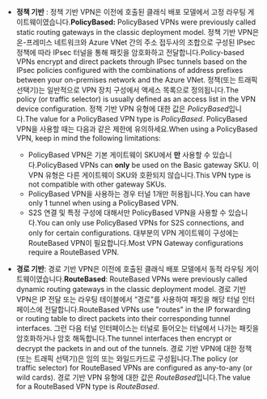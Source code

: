 * <span data-ttu-id="9e4be-101">**정책 기반** : 정책 기반 VPN은 이전에 호출된 클래식 배포 모델에서 고정 라우팅 게이트웨이였습니다.</span><span class="sxs-lookup"><span data-stu-id="9e4be-101">**PolicyBased:** PolicyBased VPNs were previously called static routing gateways in the classic deployment model.</span></span> <span data-ttu-id="9e4be-102">정책 기반 VPN은 온-프레미스 네트워크와 Azure VNet 간의 주소 접두사의 조합으로 구성된 IPsec 정책에 따라 IPsec 터널을 통해 패킷을 암호화하고 전달합니다.</span><span class="sxs-lookup"><span data-stu-id="9e4be-102">Policy-based VPNs encrypt and direct packets through IPsec tunnels based on the IPsec policies configured with the combinations of address prefixes between your on-premises network and the Azure VNet.</span></span> <span data-ttu-id="9e4be-103">정책(또는 트래픽 선택기)는 일반적으로 VPN 장치 구성에서 액세스 목록으로 정의됩니다.</span><span class="sxs-lookup"><span data-stu-id="9e4be-103">The policy (or traffic selector) is usually defined as an access list in the VPN device configuration.</span></span> <span data-ttu-id="9e4be-104">정책 기반 VPN 유형에 대한 값은 *PolicyBased*입니다.</span><span class="sxs-lookup"><span data-stu-id="9e4be-104">The value for a PolicyBased VPN type is *PolicyBased*.</span></span> <span data-ttu-id="9e4be-105">PolicyBased VPN을 사용할 때는 다음과 같은 제한에 유의하세요.</span><span class="sxs-lookup"><span data-stu-id="9e4be-105">When using a PolicyBased VPN, keep in mind the following limitations:</span></span>
  
  * <span data-ttu-id="9e4be-106">PolicyBased VPN은 기본 게이트웨이 SKU에서 **만** 사용할 수 있습니다.</span><span class="sxs-lookup"><span data-stu-id="9e4be-106">PolicyBased VPNs can **only** be used on the Basic gateway SKU.</span></span> <span data-ttu-id="9e4be-107">이 VPN 유형은 다른 게이트웨이 SKU와 호환되지 않습니다.</span><span class="sxs-lookup"><span data-stu-id="9e4be-107">This VPN type is not compatible with other gateway SKUs.</span></span>
  * <span data-ttu-id="9e4be-108">PolicyBased VPN을 사용하는 경우 터널 1개만 허용됩니다.</span><span class="sxs-lookup"><span data-stu-id="9e4be-108">You can have only 1 tunnel when using a PolicyBased VPN.</span></span>
  * <span data-ttu-id="9e4be-109">S2S 연결 및 특정 구성에 대해서만 PolicyBased VPN을 사용할 수 있습니다.</span><span class="sxs-lookup"><span data-stu-id="9e4be-109">You can only use PolicyBased VPNs for S2S connections, and only for certain configurations.</span></span> <span data-ttu-id="9e4be-110">대부분의 VPN 게이트웨이 구성에는 RouteBased VPN이 필요합니다.</span><span class="sxs-lookup"><span data-stu-id="9e4be-110">Most VPN Gateway configurations require a RouteBased VPN.</span></span>
* <span data-ttu-id="9e4be-111">**경로 기반**: 경로 기반 VPN은 이전에 호출된 클래식 배포 모델에서 동적 라우팅 게이트웨이였습니다.</span><span class="sxs-lookup"><span data-stu-id="9e4be-111">**RouteBased**: RouteBased VPNs were previously called dynamic routing gateways in the classic deployment model.</span></span> <span data-ttu-id="9e4be-112">경로 기반 VPN은 IP 전달 또는 라우팅 테이블에서 “경로"를 사용하여 패킷을 해당 터널 인터페이스에 전달합니다.</span><span class="sxs-lookup"><span data-stu-id="9e4be-112">RouteBased VPNs use "routes" in the IP forwarding or routing table to direct packets into their corresponding tunnel interfaces.</span></span> <span data-ttu-id="9e4be-113">그런 다음 터널 인터페이스는 터널로 들어오는 터널에서 나가는 패킷을 암호화하거나 암호 해독합니다.</span><span class="sxs-lookup"><span data-stu-id="9e4be-113">The tunnel interfaces then encrypt or decrypt the packets in and out of the tunnels.</span></span> <span data-ttu-id="9e4be-114">경로 기반 VPN에 대한 정책(또는 트래픽 선택기)은 임의 또는 와일드카드로 구성됩니다.</span><span class="sxs-lookup"><span data-stu-id="9e4be-114">The policy (or traffic selector) for RouteBased VPNs are configured as any-to-any (or wild cards).</span></span> <span data-ttu-id="9e4be-115">경로 기반 VPN 유형에 대한 값은 *RouteBased*입니다.</span><span class="sxs-lookup"><span data-stu-id="9e4be-115">The value for a RouteBased VPN type is *RouteBased*.</span></span>

